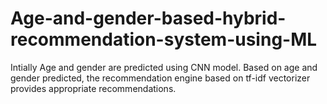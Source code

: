 # Age-and-gender-based-hybrid-recommendation-system-using-ML
Intially Age and gender are predicted using CNN model.
Based on age and gender predicted, the recommendation engine based on tf-idf vectorizer provides appropriate recommendations.
